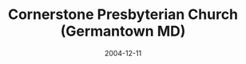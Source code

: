 ---
date: &id001 2004-12-11
end_date: null
location:
  address: None
  city: Germantown
  state: MD
minister:
- end: 2004-12-11
  name: James Stastny
  start: 2000-01-01
  type: Organizing Pastor
- end: 2009-01-04
  name: James Stastny
  start: 2004-12-11
  type: Pastor
ministers:
- James Stastny
- James Stastny
name: Cornerstone Presbyterian Church
names:
- end: 2004-12-11
  name: Cornerstone Reformed Fellowship OPC (mission)
  start: 1999-12-03
- end: 2009-01-04
  name: Cornerstone Presbyterian Church [Mission]
  start: 2004-12-11
- end: 2009-01-04
  name: Cornerstone Presbyterian Church, OPC
  start: 2004-12-11
origination_date: *id001
raw_data: "MD\nGermantown\nCornerstone Reformed Fellowship OPC (mission) (December\
  \ 3, 1999\u2013December 11, 2004)\n(changed name to Cornerstone Presbyterian Church\
  \ [Mission] in 2004)\nCornerstone Presbyterian Church, OPC  (December 11, 2004\u2013\
  January 4, 2009)\nOrg. Pastor: James Stastny, 2000\u20132004\nPastor: James Stastny,\
  \ 2004\u20139"
received_from:
- OPC
states:
- MD
status:
  active: false
  end_date: 2009-01-04
  reason: None
  received_from: null
  withdrawal_to: None
title: Cornerstone Presbyterian Church (Germantown MD)
year_established:
- 2004

---